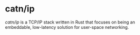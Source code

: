 catn/ip
=======

_catn/ip_ is a TCP/IP stack written in Rust that focuses on being an embeddable, low-latency solution for user-space networking.
